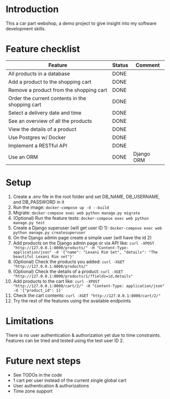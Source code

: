 # Introduction

This a car part webshop, a demo project to give insight into my software development skills.

# Feature checklist

| Feature | Status | Comment |
| --- | --- | --- |
| All products in a database | DONE | |
| Add a product to the shopping cart | DONE | |
| Remove a product from the shopping cart | DONE | |
| Order the current contents in the shopping cart | DONE | |
| Select a delivery date and time | DONE | |
| See an overview of all the products | DONE | |
| View the details of a product | DONE | |
| Use Postgres w/ Docker | DONE | |
| Implement a RESTful API | DONE | |
| Use an ORM | DONE | Django ORM |

# Setup

1. Create a .env file in the root folder and set DB_NAME, DB_USERNAME, and DB_PASSWORD in it
2. Run the image: ```docker-compose up -d --build```
3. Migrate: ```docker-compose exec web python manage.py migrate```
4. (Optional) Run the feature tests: ```docker-compose exec web python manage.py test```
5. Create a Django superuser (will get user ID 1): ```docker-compose exec web python manage.py createsuperuser```
6. On the Django admin page create a simple user (will have the id 2)
7. Add products on the Django admin page or via API like: ```curl -XPOST "http://127.0.0.1:8000/products/" -H "Content-Type: application/json" -d '{"name": "Lexani Rim Set", "details": "The beautiful Lexani Rim set"}'```
8. (Optional) Check the products you added: ```curl -XGET "http://127.0.0.1:8000/products/"```
9. (Optional) Check the details of a product: ```curl -XGET "http://127.0.0.1:8000/products/1/?fields=id,details"```
10. Add products to the cart like: ```curl -XPOST "http://127.0.0.1:8000/cart/2/" -H "Content-Type: application/json" -d '{"product_id": 1}'```
11. Check the cart contents: ```curl -XGET "http://127.0.0.1:8000/cart/2/"```
12. Try the rest of the features using the available endpoints

# Limitations

There is no user authentication & authorization yet due to time constraints. Features can be tried and tested using the test user ID 2.

# Future next steps

* See TODOs in the code
* 1 cart per user instead of the current single global cart
* User authentication & authorizations
* Time zone support

